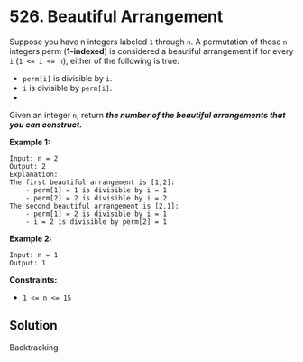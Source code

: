 # 526. Beautiful Arrangement
Suppose you have n integers labeled ```1``` through ```n```. A permutation of those ```n``` integers perm (__1-indexed__) is considered a beautiful arrangement if for every ```i``` (```1 <= i <= n```), either of the following is true:

- ```perm[i]``` is divisible by ```i```.
- ```i``` is divisible by ```perm[i]```.
-
Given an integer ```n```, return ___the __number__ of the __beautiful arrangements__ that you can construct.___

__Example 1:__
```
Input: n = 2
Output: 2
Explanation:
The first beautiful arrangement is [1,2]:
    - perm[1] = 1 is divisible by i = 1
    - perm[2] = 2 is divisible by i = 2
The second beautiful arrangement is [2,1]:
    - perm[1] = 2 is divisible by i = 1
    - i = 2 is divisible by perm[2] = 1
```

__Example 2:__
```
Input: n = 1
Output: 1
```

__Constraints:__
- ```1 <= n <= 15```

## Solution
Backtracking
